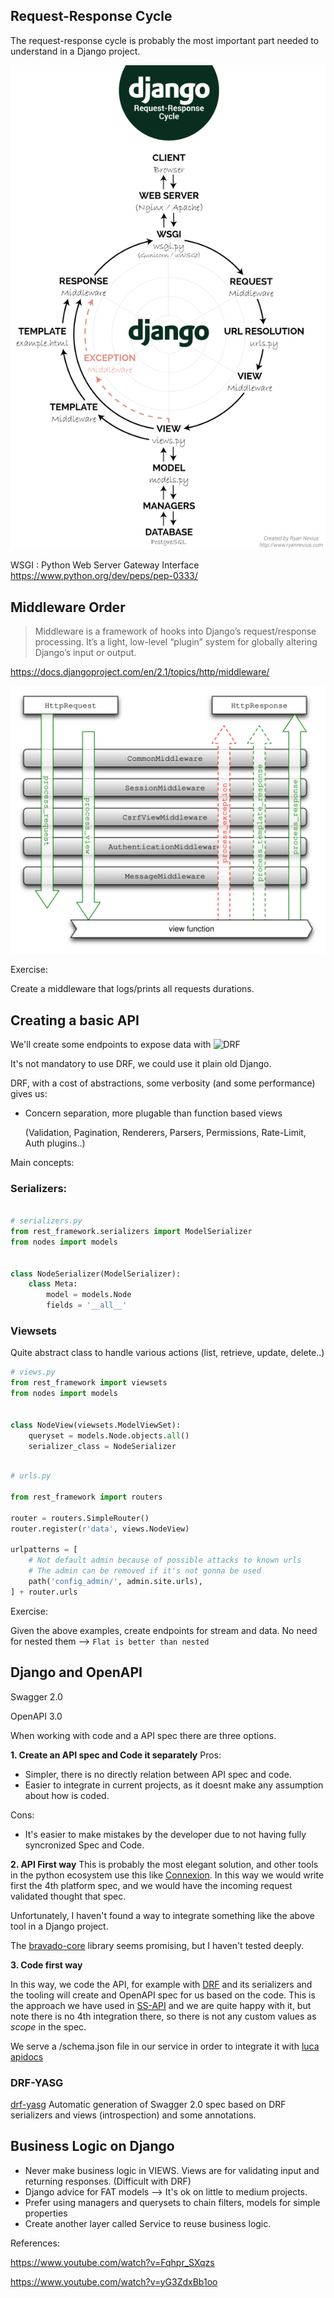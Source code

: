 
## Request-Response Cycle

The request-response cycle is probably the most important part needed to understand in a Django project.

![Request-Response](assets/req-response.png)


WSGI : Python Web Server Gateway Interface  https://www.python.org/dev/peps/pep-0333/


## Middleware Order

> Middleware is a framework of hooks into Django’s request/response processing. It’s a light, low-level “plugin” system for globally altering Django’s input or output.

https://docs.djangoproject.com/en/2.1/topics/http/middleware/

![Order middleware](assets/middleware.svg)


Exercise:

Create a middleware that logs/prints all requests durations.


## Creating a basic API

We'll create some endpoints to expose data with ![DRF](https://www.django-rest-framework.org/)

It's not mandatory to use DRF, we could use it plain old Django.

DRF, with a cost of abstractions, some verbosity (and some performance) gives us:

* Concern separation, more plugable than function based views

  (Validation, Pagination, Renderers, Parsers, Permissions, Rate-Limit, Auth plugins..)


Main concepts:

### Serializers:


````python

# serializers.py
from rest_framework.serializers import ModelSerializer
from nodes import models


class NodeSerializer(ModelSerializer):
    class Meta:
        model = models.Node
        fields = '__all__'

````


### Viewsets

Quite abstract class to handle various actions (list, retrieve, update, delete..)


````python
# views.py
from rest_framework import viewsets
from nodes import models


class NodeView(viewsets.ModelViewSet):
    queryset = models.Node.objects.all()
    serializer_class = NodeSerializer
````

````python

# urls.py

from rest_framework import routers

router = routers.SimpleRouter()
router.register(r'data', views.NodeView)

urlpatterns = [
    # Not default admin because of possible attacks to known urls
    # The admin can be removed if it's not gonna be used
    path('config_admin/', admin.site.urls),
] + router.urls
````

Exercise:

Given the above examples, create endpoints for stream and data.
No need for nested them --> ``Flat is better than nested``



## Django and OpenAPI

Swagger 2.0

OpenAPI 3.0

When working with code and a API spec there are three options.


**1. Create an API spec and Code it separately**
Pros:
   - Simpler, there is no directly relation between API spec and code.
   - Easier to integrate in current projects, as it doesnt make any assumption about how is coded.

Cons:
   - It's easier to make mistakes by the developer due to not having fully syncronized Spec and Code.

**2. API First way**
This is probably the most elegant solution, and other tools in the python ecosystem use this like [Connexion](https://github.com/zalando/connexion#connexion-features).
In this way we would write first the 4th platform spec, and we would have the incoming request validated thought that spec.

Unfortunately, I haven't found a way to integrate something like the above tool in a Django project.

The [bravado-core](https://github.com/Yelp/bravado-core) library seems promising, but I haven't tested deeply.

**3. Code first way**

In this way, we code the API, for example with [DRF](https://www.django-rest-framework.org/) and its serializers and the tooling will create and OpenAPI spec for us based on the code.
This is the approach we have used in [SS-API](https://github.com/Telefonica/smart-steps-api/blob/develop/ssapi/api/views/audiences.py#L28) and we are quite happy with it, but note there is no 4th integration there, so there is not any custom values as *scope* in the spec. 

We serve a /schema.json file in our service in order to integrate it with [luca apidocs](https://github.com/Telefonica/lucaapidocs)

### DRF-YASG

[drf-yasg](https://drf-yasg.readthedocs.io/en/stable/)
Automatic generation of Swagger 2.0 spec based on DRF serializers and views (introspection) and some annotations.



## Business Logic on Django

* Never make business logic in VIEWS. Views are for validating input and returning responses. (Difficult with DRF)
* Django advice for FAT models --> It's ok on little to medium projects.
* Prefer using managers and querysets to chain filters, models for simple properties
* Create another layer called Service to reuse business logic.

References:

https://www.youtube.com/watch?v=Fqhpr_SXqzs

https://www.youtube.com/watch?v=yG3ZdxBb1oo







